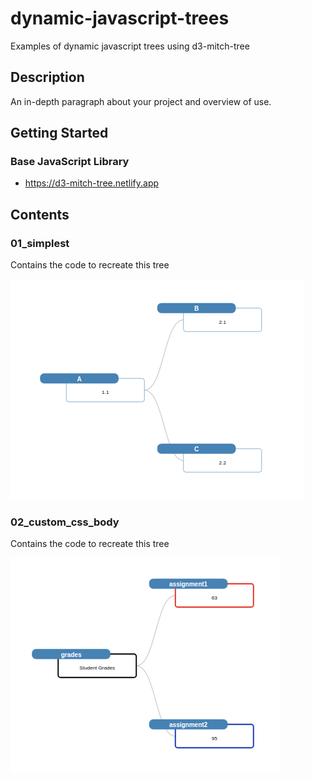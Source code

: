 # dynamic-javascript-trees

Examples of dynamic javascript trees using d3-mitch-tree

## Description

An in-depth paragraph about your project and overview of use.

## Getting Started

### Base JavaScript Library

* https://d3-mitch-tree.netlify.app


## Contents

### 01_simplest

Contains the code to recreate this tree

![Result of 01](./img/01_simplest.png)


### 02_custom_css_body

Contains the code to recreate this tree

![Result of 02](./img/02_custom_css_body.png)


